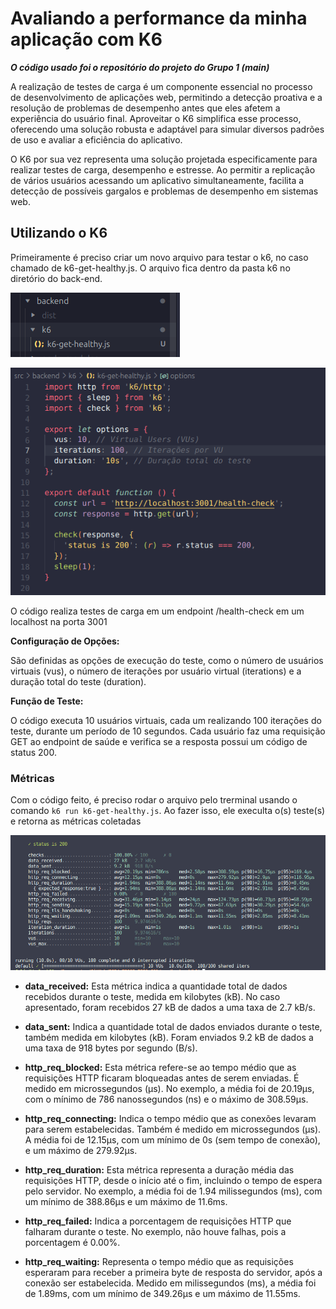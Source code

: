 # Avaliando a performance da minha aplicação com K6

___O código usado foi o repositório do projeto do Grupo 1 (main)___

A realização de testes de carga é um componente essencial no processo de desenvolvimento de aplicações web, permitindo a detecção proativa e a resolução de problemas de desempenho antes que eles afetem a experiência do usuário final. Aproveitar o K6 simplifica esse processo, oferecendo uma solução robusta e adaptável para simular diversos padrões de uso e avaliar a eficiência do aplicativo.

O K6 por sua vez representa uma solução projetada especificamente para realizar testes de carga, desempenho e estresse. Ao permitir a replicação de vários usuários acessando um aplicativo simultaneamente, facilita a detecção de possíveis gargalos e problemas de desempenho em sistemas web.

## Utilizando o K6

Primeiramente é preciso criar um novo arquivo para testar o k6, no caso chamado de k6-get-healthy.js. O arquivo fica dentro da pasta k6 no diretório do back-end.

![k6-file-path](./prints/k6-file-path.png)

![k6-code](./prints/k6-code.png)

O código realiza testes de carga em um endpoint /health-check em um localhost na porta 3001

**Configuração de Opções:**

São definidas as opções de execução do teste, como o número de usuários virtuais (vus), o número de iterações por usuário virtual (iterations) e a duração total do teste (duration).

**Função de Teste:**

O código executa 10 usuários virtuais, cada um realizando 100 iterações do teste, durante um período de 10 segundos. Cada usuário faz uma requisição GET ao endpoint de saúde e verifica se a resposta possui um código de status 200.

### Métricas

Com o código feito, é preciso rodar o arquivo pelo trerminal usando o comando `k6 run k6-get-healthy.js`. Ao fazer isso, ele execulta o(s) teste(s) e retorna as métricas coletadas

![k6-metrics](./prints/k6-metrics.png)

* **data_received:** Esta métrica indica a quantidade total de dados recebidos durante o teste, medida em kilobytes (kB). No caso apresentado, foram recebidos 27 kB de dados a uma taxa de 2.7 kB/s.

* **data_sent:** Indica a quantidade total de dados enviados durante o teste, também medida em kilobytes (kB). Foram enviados 9.2 kB de dados a uma taxa de 918 bytes por segundo (B/s).

* **http_req_blocked:** Esta métrica refere-se ao tempo médio que as requisições HTTP ficaram bloqueadas antes de serem enviadas. É medido em microssegundos (µs). No exemplo, a média foi de 20.19µs, com o mínimo de 786 nanossegundos (ns) e o máximo de 308.59µs.

* **http_req_connecting:** Indica o tempo médio que as conexões levaram para serem estabelecidas. Também é medido em microssegundos (µs). A média foi de 12.15µs, com um mínimo de 0s (sem tempo de conexão), e um máximo de 279.92µs.

* **http_req_duration:** Esta métrica representa a duração média das requisições HTTP, desde o início até o fim, incluindo o tempo de espera pelo servidor. No exemplo, a média foi de 1.94 milissegundos (ms), com um mínimo de 388.86µs e um máximo de 11.6ms.

* **http_req_failed:** Indica a porcentagem de requisições HTTP que falharam durante o teste. No exemplo, não houve falhas, pois a porcentagem é 0.00%.

* **http_req_waiting:** Representa o tempo médio que as requisições esperaram para receber a primeira byte de resposta do servidor, após a conexão ser estabelecida. Medido em milissegundos (ms), a média foi de 1.89ms, com um mínimo de 349.26µs e um máximo de 11.55ms.
